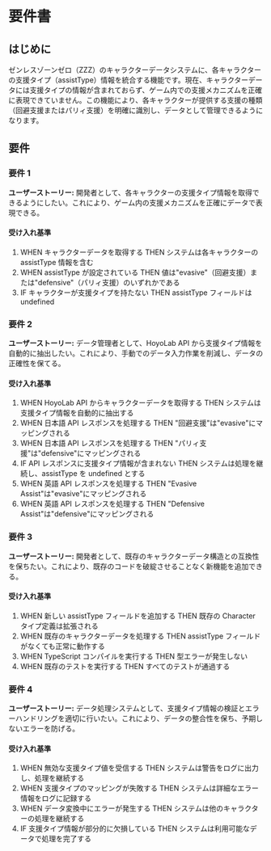# 要件書

## はじめに

ゼンレスゾーンゼロ（ZZZ）のキャラクターデータシステムに、各キャラクターの支援タイプ（assistType）情報を統合する機能です。現在、キャラクターデータには支援タイプの情報が含まれておらず、ゲーム内での支援メカニズムを正確に表現できていません。この機能により、各キャラクターが提供する支援の種類（回避支援またはパリィ支援）を明確に識別し、データとして管理できるようになります。

## 要件

### 要件 1

**ユーザーストーリー:** 開発者として、各キャラクターの支援タイプ情報を取得できるようにしたい。これにより、ゲーム内の支援メカニズムを正確にデータで表現できる。

#### 受け入れ基準

1. WHEN キャラクターデータを取得する THEN システムは各キャラクターの assistType 情報を含む
2. WHEN assistType が設定されている THEN 値は"evasive"（回避支援）または"defensive"（パリィ支援）のいずれかである
3. IF キャラクターが支援タイプを持たない THEN assistType フィールドは undefined

### 要件 2

**ユーザーストーリー:** データ管理者として、HoyoLab API から支援タイプ情報を自動的に抽出したい。これにより、手動でのデータ入力作業を削減し、データの正確性を保てる。

#### 受け入れ基準

1. WHEN HoyoLab API からキャラクターデータを取得する THEN システムは支援タイプ情報を自動的に抽出する
2. WHEN 日本語 API レスポンスを処理する THEN "回避支援"は"evasive"にマッピングされる
3. WHEN 日本語 API レスポンスを処理する THEN "パリィ支援"は"defensive"にマッピングされる
4. IF API レスポンスに支援タイプ情報が含まれない THEN システムは処理を継続し、assistType を undefined とする
5. WHEN 英語 API レスポンスを処理する THEN "Evasive Assist"は"evasive"にマッピングされる
6. WHEN 英語 API レスポンスを処理する THEN "Defensive Assist"は"defensive"にマッピングされる

### 要件 3

**ユーザーストーリー:** 開発者として、既存のキャラクターデータ構造との互換性を保ちたい。これにより、既存のコードを破綻させることなく新機能を追加できる。

#### 受け入れ基準

1. WHEN 新しい assistType フィールドを追加する THEN 既存の Character タイプ定義は拡張される
2. WHEN 既存のキャラクターデータを処理する THEN assistType フィールドがなくても正常に動作する
3. WHEN TypeScript コンパイルを実行する THEN 型エラーが発生しない
4. WHEN 既存のテストを実行する THEN すべてのテストが通過する

### 要件 4

**ユーザーストーリー:** データ処理システムとして、支援タイプ情報の検証とエラーハンドリングを適切に行いたい。これにより、データの整合性を保ち、予期しないエラーを防げる。

#### 受け入れ基準

1. WHEN 無効な支援タイプ値を受信する THEN システムは警告をログに出力し、処理を継続する
2. WHEN 支援タイプのマッピングが失敗する THEN システムは詳細なエラー情報をログに記録する
3. WHEN データ変換中にエラーが発生する THEN システムは他のキャラクターの処理を継続する
4. IF 支援タイプ情報が部分的に欠損している THEN システムは利用可能なデータで処理を完了する
